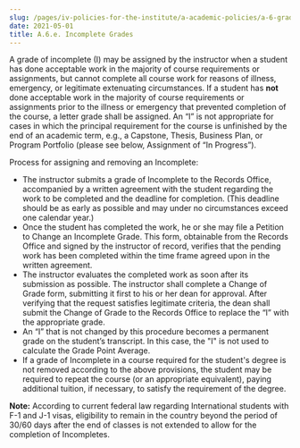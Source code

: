 ```yaml
---
slug: /pages/iv-policies-for-the-institute/a-academic-policies/a-6-grades-credits-and-academic-policies/a-6-e-incomplete-grades
date: 2021-05-01
title: A.6.e. Incomplete Grades
---
```

A grade of incomplete (I) may be assigned by the instructor when a student has done acceptable work in the majority of course requirements or assignments, but cannot complete all course work for reasons of illness, emergency, or legitimate extenuating circumstances. If a student has **not** done acceptable work in the majority of course requirements or assignments prior to the illness or emergency that prevented completion of the course, a letter grade shall be assigned. An “I” is not appropriate for cases in which the principal requirement for the course is unfinished by the end of an academic term, e.g., a Capstone, Thesis, Business Plan, or Program Portfolio (please see below, Assignment of “In Progress”).

Process for assigning and removing an Incomplete:

* The instructor submits a grade of Incomplete to the Records Office, accompanied by a written agreement with the student regarding the work to be completed and the deadline for completion. (This deadline should be as early as possible and may under no circumstances exceed one calendar year.)
* Once the student has completed the work, he or she may file a Petition to Change an Incomplete Grade. This form, obtainable from the Records Office and signed by the instructor of record, verifies that the pending work has been completed within the time frame agreed upon in the written agreement.
* The instructor evaluates the completed work as soon after its submission as possible. The instructor shall complete a Change of Grade form, submitting it first to his or her dean for approval. After verifying that the request satisfies legitimate criteria, the dean shall submit the Change of Grade to the Records Office to replace the “I” with the appropriate grade.
* An “I” that is not changed by this procedure becomes a permanent grade on the student’s transcript. In this case, the "I" is not used to calculate the Grade Point Average.
* If a grade of Incomplete in a course required for the student's degree is not removed according to the above provisions, the student may be required to repeat the course (or an appropriate equivalent), paying additional tuition, if necessary, to satisfy the requirement of the degree.

**Note:** According to current federal law regarding International students with F-1 and J-1 visas, eligibility to remain in the country beyond the period of 30/60 days after the end of classes is not extended to allow for the completion of Incompletes.